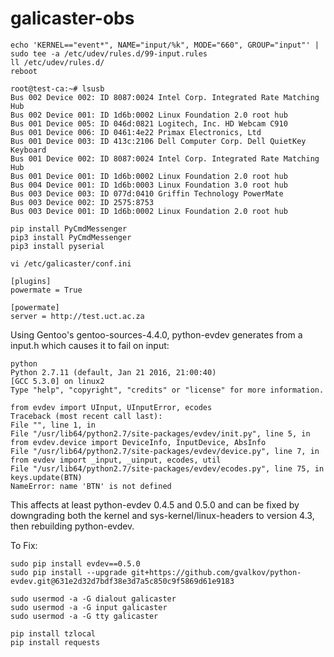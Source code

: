 # galicaster-obs

```
echo 'KERNEL=="event*", NAME="input/%k", MODE="660", GROUP="input"' | sudo tee -a /etc/udev/rules.d/99-input.rules
ll /etc/udev/rules.d/
reboot
```

```
root@test-ca:~# lsusb
Bus 002 Device 002: ID 8087:0024 Intel Corp. Integrated Rate Matching Hub
Bus 002 Device 001: ID 1d6b:0002 Linux Foundation 2.0 root hub
Bus 001 Device 005: ID 046d:0821 Logitech, Inc. HD Webcam C910
Bus 001 Device 006: ID 0461:4e22 Primax Electronics, Ltd
Bus 001 Device 003: ID 413c:2106 Dell Computer Corp. Dell QuietKey Keyboard
Bus 001 Device 002: ID 8087:0024 Intel Corp. Integrated Rate Matching Hub
Bus 001 Device 001: ID 1d6b:0002 Linux Foundation 2.0 root hub
Bus 004 Device 001: ID 1d6b:0003 Linux Foundation 3.0 root hub
Bus 003 Device 003: ID 077d:0410 Griffin Technology PowerMate
Bus 003 Device 002: ID 2575:8753
Bus 003 Device 001: ID 1d6b:0002 Linux Foundation 2.0 root hub
```

```
pip install PyCmdMessenger
pip3 install PyCmdMessenger
pip3 install pyserial
```

```
vi /etc/galicaster/conf.ini

[plugins]
powermate = True

[powermate]
server = http://test.uct.ac.za
```

Using Gentoo's gentoo-sources-4.4.0, python-evdev generates from a input.h which causes it to fail on input:
```
python
Python 2.7.11 (default, Jan 21 2016, 21:00:40)
[GCC 5.3.0] on linux2
Type "help", "copyright", "credits" or "license" for more information.

from evdev import UInput, UInputError, ecodes
Traceback (most recent call last):
File "", line 1, in 
File "/usr/lib64/python2.7/site-packages/evdev/init.py", line 5, in 
from evdev.device import DeviceInfo, InputDevice, AbsInfo
File "/usr/lib64/python2.7/site-packages/evdev/device.py", line 7, in 
from evdev import _input, _uinput, ecodes, util
File "/usr/lib64/python2.7/site-packages/evdev/ecodes.py", line 75, in 
keys.update(BTN)
NameError: name 'BTN' is not defined
```

This affects at least python-evdev 0.4.5 and 0.5.0 and can be fixed by downgrading both the kernel and sys-kernel/linux-headers to version 4.3, then rebuilding python-evdev.

To Fix: 
```
sudo pip install evdev==0.5.0
sudo pip install --upgrade git+https://github.com/gvalkov/python-evdev.git@631e2d32d7bdf38e3d7a5c850c9f5869d61e9183
```

```
sudo usermod -a -G dialout galicaster
sudo usermod -a -G input galicaster
sudo usermod -a -G tty galicaster

pip install tzlocal
pip install requests
```